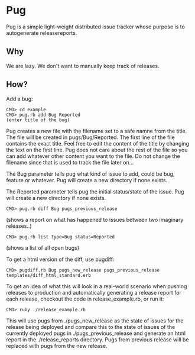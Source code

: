 Pug
====

Pug is a simple light-weight distributed issue tracker whose purpose is to autogenerate releasereports.

Why
----
We are lazy. We don't want to manually keep track of releases.

How?
----

Add a bug:

    CMD> cd example
    CMD> pug.rb add Bug Reported
    (enter title of the bug)

Pug creates a new file with the filename set to a safe namne from the title. The 
file will be created in pugs/Bug/Reported. The first line of the file
contains the exact title. Feel free to edit the content of the title by changing 
the text on the first line. Pug does not care about the rest of the file so you
can add whatever other content you want to the file. 
Do not change the filename since that is used to track the file later on...

The Bug parameter tells pug what kind of issue to add, could be bug, feature or whatever. Pug will
create a new directory if none exists.

The Reported parameter tells pug the initial status/state of the issue. Pug will create a new directory
if none exists.

    CMD> pug.rb diff Bug pugs_previous_release
(shows a report on what has happened to issues between two imaginary releases..)

    CMD> pug.rb list type=Bug status=Reported
(shows a list of all open bugs)

To get a html version of the diff, use pugdiff:

    CMD> pugdiff.rb Bug pugs_new_release pugs_previous_release templates/diff_html_standard.erb

To get an idea of what this will look in a real-world scenario when pushing releases to production
and automatically generating a release report for each release, checkout the code in release_example.rb,
or run it:

    CMD> ruby ./release_example.rb

This will use pugs from ./pugs_new_release as the state of issues for the release being deployed and compare
this to the state of issues of the currently deployed pugs in ./pugs_previous_release and generate an html report
in the ./release_reports directory. Pugs from previous release will be replaced with pugs from the new release.
